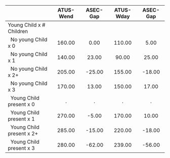 
|                      |    ATUS-Wend |     ASEC-Gap |    ATUS-Wday |     ASEC-Gap |
| -------------------- | :----------: | :----------: | :----------: | :----------: |
| Young Child x # Children |              |              |              |              |
| &nbsp;&nbsp;No young Child x 0 |       160.00 |         0.00 |       110.00 |         5.00 |
| &nbsp;&nbsp;No young Child x 1 |       140.00 |        23.00 |        90.00 |        25.00 |
| &nbsp;&nbsp;No young Child x 2+ |       205.00 |       -25.00 |       155.00 |       -18.00 |
| &nbsp;&nbsp;No young Child x 3 |       170.00 |        13.00 |       150.00 |        17.00 |
| &nbsp;&nbsp;Young Child present x 0 |            . |            . |            . |            . |
| &nbsp;&nbsp;Young Child present x 1 |       270.00 |        -5.00 |       170.00 |        10.00 |
| &nbsp;&nbsp;Young Child present x 2+ |       285.00 |       -15.00 |       220.00 |       -18.00 |
| &nbsp;&nbsp;Young Child present x 3 |       280.00 |       -62.00 |       239.00 |       -56.00 |

